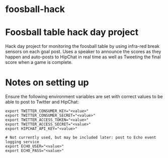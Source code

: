 # foosball-hack
Foosball table hack day project
===============================

Hack day project for monitoring the foosball table by using infra-red break
sensors on each goal post. Uses a speaker to announce the scores as they
happen and auto-posts to HipChat in real time as well as Tweeting the final
score when a game is complete.

Notes on setting up
===================

Ensure the following environment variables are set with correct values to be
able to post to Twitter and HipChat:

```
export TWITTER_CONSUMER_KEY="<value>"
export TWITTER_CONSUMER_SECRET="<value>"
export TWITTER_ACCESS_TOKEN="<value>"
export TWITTER_ACCESS_SECRET="<value>"
export HIPCHAT_API_KEY="<value>"

# Not currently used, but may be included later: post to Echo event logging service
export ECHO_USER="<value>"
export ECHO_PASS="<value>"
```
